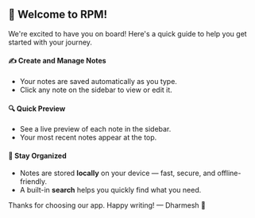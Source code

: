 ## 👋 Welcome to RPM!

We're excited to have you on board! Here's a quick guide to help you get started with your journey.

#### ✍️ Create and Manage Notes

- Your notes are saved automatically as you type.
- Click any note on the sidebar to view or edit it.


#### 🔍 Quick Preview

- See a live preview of each note in the sidebar.
- Your most recent notes appear at the top.


#### 🎯 Stay Organized

- Notes are stored **locally** on your device — fast, secure, and offline-friendly.
- A built-in **search** helps you quickly find what you need.


Thanks for choosing our app. Happy writing!
— Dharmesh 📝
